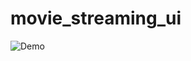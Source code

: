 # movie_streaming_ui


![Demo](https://ik.imagekit.io/ksjrdwbna/default-image.jpg?updatedAt=1696323050977)
